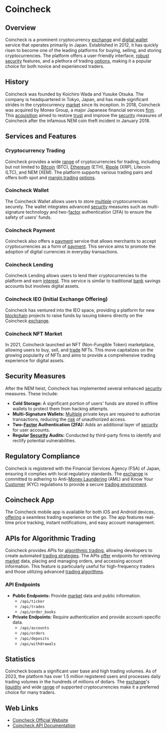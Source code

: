 # Coincheck

## Overview
Coincheck is a prominent cryptocurrency [exchange](../e/exchange.md) and [digital wallet](../d/digital_wallet.md) service that operates primarily in Japan. Established in 2012, it has quickly risen to become one of the leading platforms for buying, selling, and storing cryptocurrencies. The platform offers a user-friendly interface, [robust](../r/robust.md) [security](../s/security.md) features, and a plethora of trading [options](../o/options.md), making it a popular choice for both novice and experienced traders.

## History
Coincheck was founded by Koichiro Wada and Yusuke Otsuka. The company is headquartered in Tokyo, Japan, and has made significant strides in the cryptocurrency [market](../m/market.md) since its inception. In 2018, Coincheck was acquired by Monex Group, a major Japanese financial services [firm](../f/firm.md). This [acquisition](../a/acquisition.md) aimed to restore [trust](../t/trust.md) and improve the [security](../s/security.md) measures of Coincheck after the infamous NEM coin theft incident in January 2018.

## Services and Features

### Cryptocurrency Trading
Coincheck provides a wide [range](../r/range.md) of cryptocurrencies for trading, including but not limited to [Bitcoin](../b/bitcoin.md) (BTC), [Ethereum](../e/ethereum_.md) (ETH), [Ripple](../r/ripple.md) (XRP), Litecoin (LTC), and NEM (XEM). The platform supports various trading pairs and offers both spot and [margin trading](../m/margin_trading.md) [options](../o/options.md).

### Coincheck Wallet
The Coincheck Wallet allows users to store [multiple](../m/multiple.md) cryptocurrencies securely. The wallet integrates advanced [security](../s/security.md) measures such as multi-signature technology and two-[factor](../f/factor.md) authentication (2FA) to ensure the safety of users' funds.

### Coincheck Payment
Coincheck also offers a [payment](../p/payment.md) service that allows merchants to accept cryptocurrencies as a form of [payment](../p/payment.md). This service aims to promote the adoption of digital currencies in everyday transactions.

### Coincheck Lending
Coincheck Lending allows users to lend their cryptocurrencies to the platform and earn [interest](../i/interest.md). This service is similar to traditional [bank](../b/bank.md) savings accounts but involves digital assets.

### Coincheck IEO (Initial Exchange Offering)
Coincheck has ventured into the IEO space, providing a platform for new [blockchain](../b/blockchain_in_trading.md) projects to raise funds by issuing tokens directly on the Coincheck [exchange](../e/exchange.md).

### Coincheck NFT Market
In 2021, Coincheck launched an NFT (Non-Fungible Token) marketplace, allowing users to buy, sell, and [trade](../t/trade.md) NFTs. This move capitalizes on the growing popularity of NFTs and aims to provide a comprehensive trading experience for digital assets.

## Security Measures
After the NEM heist, Coincheck has implemented several enhanced [security](../s/security.md) measures. These include:

- **Cold Storage:** A significant portion of users' funds are stored in offline wallets to protect them from hacking attempts.
- **Multi-Signature Wallets:** [Multiple](../m/multiple.md) private keys are required to authorize transactions, reducing the [risk](../r/risk.md) of unauthorized access.
- **Two-[Factor](../f/factor.md) Authentication (2FA):** Adds an additional layer of [security](../s/security.md) for user accounts.
- **Regular [Security](../s/security.md) Audits:** Conducted by third-party firms to identify and rectify potential vulnerabilities.

## Regulatory Compliance
Coincheck is registered with the Financial Services Agency (FSA) of Japan, ensuring it complies with local regulatory standards. The [exchange](../e/exchange.md) is committed to adhering to Anti-[Money Laundering](../m/money_laundering.md) (AML) and Know Your [Customer](../c/customer.md) (KYC) regulations to provide a secure [trading environment](../t/trading_environment.md).

## Coincheck App
The Coincheck mobile app is available for both iOS and Android devices, [offering](../o/offering.md) a seamless trading experience on the go. The app features real-time price tracking, instant notifications, and easy account management.

## APIs for Algorithmic Trading
Coincheck provides APIs for [algorithmic trading](../a/accountability.md), allowing developers to create automated [trading strategies](../t/trading_strategies.md). The APIs [offer](../o/offer.md) endpoints for retrieving [market](../m/market.md) data, placing and managing orders, and accessing account information. This feature is particularly useful for high-frequency traders and those utilizing advanced [trading algorithms](../t/trading_algorithms.md).

### API Endpoints
- **Public Endpoints:** Provide [market](../m/market.md) data and public information.
  - `/api/ticker`
  - `/api/trades`
  - `/api/order_books`
- **Private Endpoints:** Require authentication and provide account-specific data.
  - `/api/accounts`
  - `/api/orders`
  - `/api/deposits`
  - `/api/withdrawals`

## Statistics
Coincheck boasts a significant user base and high trading volumes. As of 2023, the platform has over 1.5 million registered users and processes daily trading volumes in the hundreds of millions of dollars. The [exchange](../e/exchange.md)'s [liquidity](../l/liquidity.md) and wide [range](../r/range.md) of supported cryptocurrencies make it a preferred choice for many traders.

## Web Links
- [Coincheck Official Website](https://coincheck.com/)
- [Coincheck API Documentation](https://coincheck.com/en/documents/exchange/api)